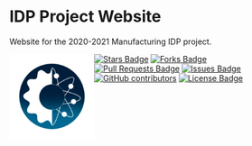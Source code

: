 # IDP Project Website
 Website for the 2020-2021 Manufacturing IDP project.
<div style="width:100%;">
  <img align="left" width="150" height="150" src="/assets/img/android-chrome-192x192.png" alt="IDP Project Website Logo">
</div>
<div align="left">
  <a href="https://github.com/Kaweees/IDP-Project-Website/stargazers"><img src="https://img.shields.io/github/stars/Kaweees/IDP-Project-Website" alt="Stars Badge"/></a>
  <a href="https://github.com/Kaweees/IDP-Project-Website/members"><img src="https://img.shields.io/github/forks/Kaweees/IDP-Project-Website" alt="Forks Badge"/></a>
  <a href="https://github.com/elangosundar/Kaweees/IDP-Project-Website/pulls"><img src="https://img.shields.io/github/issues-pr/Kaweees/IDP-Project-Website" alt="Pull Requests Badge"/></a>
  <a href="https://github.com/elangosundar/Kaweees/IDP-Project-Website"><img src="https://img.shields.io/github/issues/Kaweees/IDP-Project-Website" alt="Issues Badge"/></a>
  <a href="https://github.com/Kaweees/IDP-Project-Website"><img alt="GitHub contributors" src="https://img.shields.io/github/contributors/Kaweees/IDP-Project-Website?color=2b9348"></a>
  <a href="https://github.com/Kaweees/IDP-Project-Website/blob/master/LICENSE"><img src="https://img.shields.io/github/license/Kaweees/IDP-Project-Website?color=2b9348" alt="License Badge"/></a>
</div>
